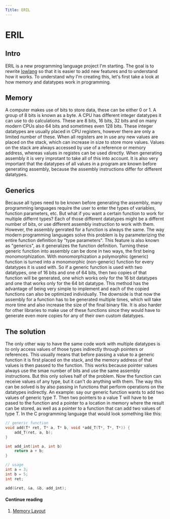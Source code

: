 ```yaml
---
Title: ERIL
---
```


# ERIL

## Intro
ERIL is a new programming language project I'm starting. The goal is to rewrite [lowlang](/projects#lowlang) so that it
is easier to add new features and to understand how it works. To understand why I'm creating this, let's first take a
look at how memory and datatypes work in programming.

## Memory
A computer makes use of bits to store data, these can be either 0 or 1. A group of 8 bits is known as a byte. A CPU has
different integer datatypes it can use to do calculations. These are 8 bits, 16 bits, 32 bits and on many modern CPUs
also 64 bits and sometimes even 128 bits. These integer datatypes are usually placed in CPU registers, however there are
only a limited number of these. When all registers are in use any new values are placed on the stack, which can increase
in size to store more values. Values on the stack are always accessed by use of a reference or memory address, whereas
values in registes can be used directly. When generating assembly it is very improtant to take all of this into
account. It is also very important that the datatypes of all values in a program are known before generating assembly,
because the assembly instructions differ for different datatypes.

## Generics
Because all types need to be known before generating the assembly, many programming languages require the user to enter
the types of variables, function parameters, etc. But what if you want a certain function to work for multiple differnt
types? Each of those different datatypes might be a differnt number of bits, or use different assembly instruction to
work with them. However, the assembly genrated for a function is always the same. The way modern programming languages
solve this problem is by parameterizing the entire function definition by "type parameters". This feature is also known
as "generics", as it generalizes the function definition. Turning these generic function into assembly can be done in
two ways, the first being monomorphization. With monomorphization a polymorphic (generic) function is turned into a
monomorphic (non-generic) function for every datatypes it is used with. So if a generic function is used with two
datatypes, one of 16 bits and one of 64 bits, then two copies of that function will be generated, one which works only
for the 16 bit datatypes and one that works only for the 64 bit datatype. This method has the advantage of being very
simple to implement and each of the copied functions can also be optimized individually. The downside is that now the
assembly for a function has to be generated multiple times, which will take more time and also increase the size of the
final binary file. It is also harder for other libraries to make use of these functions since they would have to
generate even more copies for any of their own custom datatypes.

## The solution
The only other way to have the same code work with multiple datatypes is to only access values of those types indirectly
through pointers or references. This usually means that before passing a value to a generic function it is first placed
on the stack, and the memory address of that values is then passed to the function. This works because pointer values
always use the smae number of bits and use the same assembly instructions. But this only solves half of the problem. Now
the function can receive values of any type, but it can't do anything with them. The way this can be solved is by also
passing in functions that perform operations on the datatypes indirectly. An example: say our generic function wants to
add two values of generic type T. Then two pointers to a value T will have to be pased to the function and a pointer to
a location in memory where the result can be stored, as well as a pointer to a function that can add two values of type
T. In the C programming language that would look something like this:

```c
// generic function
void add(T* ret, T* a, T* b, void *add_T(T*, T*, T*)) {
    add_T(ret, a, b);
}

int add_int(int a, int b) 
    return a + b;
}

// usage
int a = 3;
int b = 5;
int ret;

add(&ret, &a, &b, add_int);
```

#### Continue reading

1. [Memory Layout](/eril/memory-layout)
